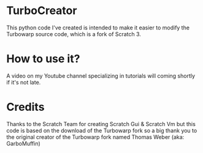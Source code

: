 # TurboCreator
This python code I've created is intended to make it easier to modify the Turbowarp source code, which is a fork of Scratch 3.

# How to use it?

A video on my Youtube channel specializing in tutorials will coming shortly if it's not late.

# Credits

Thanks to the Scratch Team for creating Scratch Gui & Scratch Vm but this code is based on the download of the Turbowarp fork so a big thank you to the original creator of the Turbowarp fork named Thomas Weber (aka: GarboMuffin)
